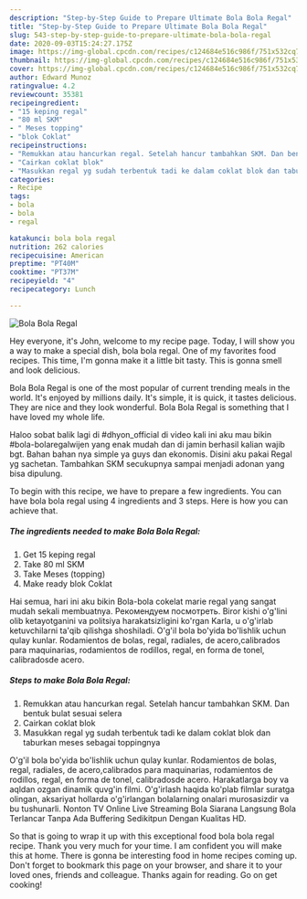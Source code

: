 ```yaml
---
description: "Step-by-Step Guide to Prepare Ultimate Bola Bola Regal"
title: "Step-by-Step Guide to Prepare Ultimate Bola Bola Regal"
slug: 543-step-by-step-guide-to-prepare-ultimate-bola-bola-regal
date: 2020-09-03T15:24:27.175Z
image: https://img-global.cpcdn.com/recipes/c124684e516c986f/751x532cq70/bola-bola-regal-foto-resep-utama.jpg
thumbnail: https://img-global.cpcdn.com/recipes/c124684e516c986f/751x532cq70/bola-bola-regal-foto-resep-utama.jpg
cover: https://img-global.cpcdn.com/recipes/c124684e516c986f/751x532cq70/bola-bola-regal-foto-resep-utama.jpg
author: Edward Munoz
ratingvalue: 4.2
reviewcount: 35381
recipeingredient:
- "15 keping regal"
- "80 ml SKM"
- " Meses topping"
- "blok Coklat"
recipeinstructions:
- "Remukkan atau hancurkan regal. Setelah hancur tambahkan SKM. Dan bentuk bulat sesuai selera"
- "Cairkan coklat blok"
- "Masukkan regal yg sudah terbentuk tadi ke dalam coklat blok dan taburkan meses sebagai toppingnya"
categories:
- Recipe
tags:
- bola
- bola
- regal

katakunci: bola bola regal 
nutrition: 262 calories
recipecuisine: American
preptime: "PT40M"
cooktime: "PT37M"
recipeyield: "4"
recipecategory: Lunch

---
```



![Bola Bola Regal](https://img-global.cpcdn.com/recipes/c124684e516c986f/751x532cq70/bola-bola-regal-foto-resep-utama.jpg)

Hey everyone, it's John, welcome to my recipe page. Today, I will show you a way to make a special dish, bola bola regal. One of my favorites food recipes. This time, I'm gonna make it a little bit tasty. This is gonna smell and look delicious.

Bola Bola Regal is one of the most popular of current trending meals in the world. It's enjoyed by millions daily. It's simple, it is quick, it tastes delicious. They are nice and they look wonderful. Bola Bola Regal is something that I have loved my whole life.

Haloo sobat balik lagi di #dhyon_official di video kali ini aku mau bikin #bola-bolaregalwijen yang enak mudah dan di jamin berhasil kalian wajib bgt. Bahan bahan nya simple ya guys dan ekonomis. Disini aku pakai Regal yg sachetan. Tambahkan SKM secukupnya sampai menjadi adonan yang bisa dipulung.


To begin with this recipe, we have to prepare a few ingredients. You can have bola bola regal using 4 ingredients and 3 steps. Here is how you can achieve that.

<!--inarticleads1-->

##### The ingredients needed to make Bola Bola Regal:

1. Get 15 keping regal
1. Take 80 ml SKM
1. Take  Meses (topping)
1. Make ready blok Coklat


Hai semua, hari ini aku bikin Bola-bola cokelat marie regal yang sangat mudah sekali membuatnya. Рекомендуем посмотреть. Biror kishi o&#39;g&#39;lini olib ketayotganini va politsiya harakatsizligini ko&#39;rgan Karla, u o&#39;g&#39;irlab ketuvchilarni ta&#39;qib qilishga shoshiladi. O&#39;g&#39;il bola bo&#39;yida bo&#39;lishlik uchun qulay kunlar. Rodamientos de bolas, regal, radiales, de acero,calibrados para maquinarias, rodamientos de rodillos, regal, en forma de tonel, calibradosde acero. 

<!--inarticleads2-->

##### Steps to make Bola Bola Regal:

1. Remukkan atau hancurkan regal. Setelah hancur tambahkan SKM. Dan bentuk bulat sesuai selera
1. Cairkan coklat blok
1. Masukkan regal yg sudah terbentuk tadi ke dalam coklat blok dan taburkan meses sebagai toppingnya


O&#39;g&#39;il bola bo&#39;yida bo&#39;lishlik uchun qulay kunlar. Rodamientos de bolas, regal, radiales, de acero,calibrados para maquinarias, rodamientos de rodillos, regal, en forma de tonel, calibradosde acero. Harakatlarga boy va aqldan ozgan dinamik quvg&#39;in filmi. O&#39;g&#39;irlash haqida ko&#39;plab filmlar suratga olingan, aksariyat hollarda o&#39;g&#39;irlangan bolalarning onalari murosasizdir va bu tushunarli. Nonton TV Online Live Streaming Bola Siarana Langsung Bola Terlancar Tanpa Ada Buffering Sedikitpun Dengan Kualitas HD. 

So that is going to wrap it up with this exceptional food bola bola regal recipe. Thank you very much for your time. I am confident you will make this at home. There is gonna be interesting food in home recipes coming up. Don't forget to bookmark this page on your browser, and share it to your loved ones, friends and colleague. Thanks again for reading. Go on get cooking!
